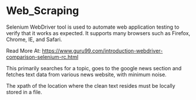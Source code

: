 # Web_Scraping

Selenium WebDriver tool is used to automate web application testing to verify that it works as expected. It supports many browsers such as Firefox, Chrome, IE, and Safari.

Read More At: https://www.guru99.com/introduction-webdriver-comparison-selenium-rc.html

This primarily searches for a topic, goes to the google news section and fetches text data from various news website, 
with minimum noise. 

The xpath of the location where the clean text resides must be locally stored in a file.